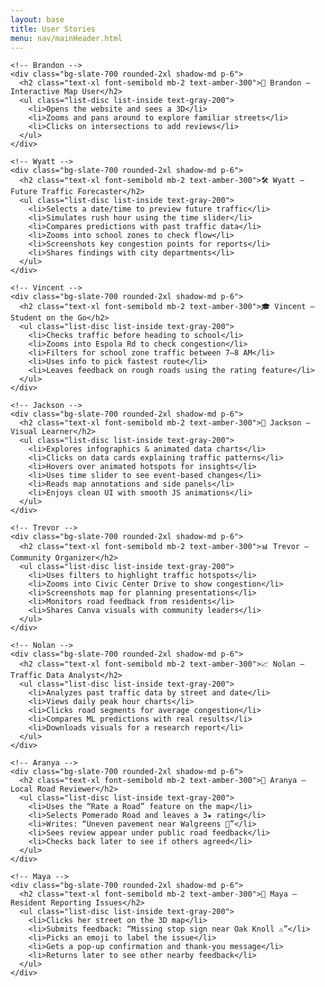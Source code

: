 ```yaml
---
layout: base
title: User Stories
menu: nav/mainHeader.html
---
```


<section class="p-6 bg-white dark:bg-gray-900">
  <div class="max-w-6xl mx-auto grid grid-cols-1 md:grid-cols-2 gap-6">
    
    <!-- Brandon -->
    <div class="bg-slate-700 rounded-2xl shadow-md p-6">
      <h2 class="text-xl font-semibold mb-2 text-amber-300">🧭 Brandon – Interactive Map User</h2>
      <ul class="list-disc list-inside text-gray-200">
        <li>Opens the website and sees a 3D</li>
        <li>Zooms and pans around to explore familiar streets</li>
        <li>Clicks on intersections to add reviews</li>
      </ul>
    </div>

    <!-- Wyatt -->
    <div class="bg-slate-700 rounded-2xl shadow-md p-6">
      <h2 class="text-xl font-semibold mb-2 text-amber-300">🛠 Wyatt – Future Traffic Forecaster</h2>
      <ul class="list-disc list-inside text-gray-200">
        <li>Selects a date/time to preview future traffic</li>
        <li>Simulates rush hour using the time slider</li>
        <li>Compares predictions with past traffic data</li>
        <li>Zooms into school zones to check flow</li>
        <li>Screenshots key congestion points for reports</li>
        <li>Shares findings with city departments</li>
      </ul>
    </div>

    <!-- Vincent -->
    <div class="bg-slate-700 rounded-2xl shadow-md p-6">
      <h2 class="text-xl font-semibold mb-2 text-amber-300">🎓 Vincent – Student on the Go</h2>
      <ul class="list-disc list-inside text-gray-200">
        <li>Checks traffic before heading to school</li>
        <li>Zooms into Espola Rd to check congestion</li>
        <li>Filters for school zone traffic between 7–8 AM</li>
        <li>Uses info to pick fastest route</li>
        <li>Leaves feedback on rough roads using the rating feature</li>
      </ul>
    </div>

    <!-- Jackson -->
    <div class="bg-slate-700 rounded-2xl shadow-md p-6">
      <h2 class="text-xl font-semibold mb-2 text-amber-300">🎨 Jackson – Visual Learner</h2>
      <ul class="list-disc list-inside text-gray-200">
        <li>Explores infographics & animated data charts</li>
        <li>Clicks on data cards explaining traffic patterns</li>
        <li>Hovers over animated hotspots for insights</li>
        <li>Uses time slider to see event-based changes</li>
        <li>Reads map annotations and side panels</li>
        <li>Enjoys clean UI with smooth JS animations</li>
      </ul>
    </div>

    <!-- Trevor -->
    <div class="bg-slate-700 rounded-2xl shadow-md p-6">
      <h2 class="text-xl font-semibold mb-2 text-amber-300">📊 Trevor – Community Organizer</h2>
      <ul class="list-disc list-inside text-gray-200">
        <li>Uses filters to highlight traffic hotspots</li>
        <li>Zooms into Civic Center Drive to show congestion</li>
        <li>Screenshots map for planning presentations</li>
        <li>Monitors road feedback from residents</li>
        <li>Shares Canva visuals with community leaders</li>
      </ul>
    </div>

    <!-- Nolan -->
    <div class="bg-slate-700 rounded-2xl shadow-md p-6">
      <h2 class="text-xl font-semibold mb-2 text-amber-300">📈 Nolan – Traffic Data Analyst</h2>
      <ul class="list-disc list-inside text-gray-200">
        <li>Analyzes past traffic data by street and date</li>
        <li>Views daily peak hour charts</li>
        <li>Clicks road segments for average congestion</li>
        <li>Compares ML predictions with real results</li>
        <li>Downloads visuals for a research report</li>
      </ul>
    </div>

    <!-- Aranya -->
    <div class="bg-slate-700 rounded-2xl shadow-md p-6">
      <h2 class="text-xl font-semibold mb-2 text-amber-300">🌟 Aranya – Local Road Reviewer</h2>
      <ul class="list-disc list-inside text-gray-200">
        <li>Uses the “Rate a Road” feature on the map</li>
        <li>Selects Pomerado Road and leaves a 3★ rating</li>
        <li>Writes: “Uneven pavement near Walgreens 🚧”</li>
        <li>Sees review appear under public road feedback</li>
        <li>Checks back later to see if others agreed</li>
      </ul>
    </div>

    <!-- Maya -->
    <div class="bg-slate-700 rounded-2xl shadow-md p-6">
      <h2 class="text-xl font-semibold mb-2 text-amber-300">💬 Maya – Resident Reporting Issues</h2>
      <ul class="list-disc list-inside text-gray-200">
        <li>Clicks her street on the 3D map</li>
        <li>Submits feedback: “Missing stop sign near Oak Knoll ⚠️”</li>
        <li>Picks an emoji to label the issue</li>
        <li>Gets a pop-up confirmation and thank-you message</li>
        <li>Returns later to see other nearby feedback</li>
      </ul>
    </div>

  </div>
</section>

